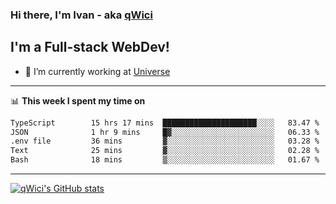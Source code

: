 ### Hi there, I'm Ivan - aka [qWici][website]

## I'm a Full-stack WebDev!
- 🔭 I’m currently working at [Universe][universe]

---

📊 **This week I spent my time on**
<!--START_SECTION:waka-->

```txt
TypeScript        15 hrs 17 mins  █████████████████████░░░░   83.47 %
JSON              1 hr 9 mins     █▓░░░░░░░░░░░░░░░░░░░░░░░   06.33 %
.env file         36 mins         ▓░░░░░░░░░░░░░░░░░░░░░░░░   03.28 %
Text              25 mins         ▓░░░░░░░░░░░░░░░░░░░░░░░░   02.28 %
Bash              18 mins         ▒░░░░░░░░░░░░░░░░░░░░░░░░   01.67 %
```

<!--END_SECTION:waka-->

---

[![qWici's GitHub stats](https://github-readme-stats.vercel.app/api?username=qWici)](https://github.com/qWici/github-readme-stats)

[website]: https://devkucher.com
[twitter]: https://twitter.com/KucherDev
[linkedin]: https://www.linkedin.com/in/ivankucher
[universe]: https://universeapps.limited
